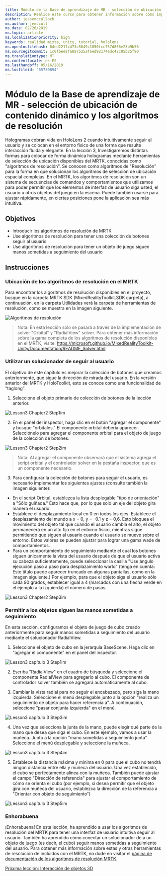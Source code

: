 ```yaml
---
title: Módulo de la Base de aprendizaje de MR - selección de ubicación de contenido dinámico y los algoritmos de resolución
description: Realice este curso para obtener información sobre cómo implementar Azure Face Recognition dentro de una aplicación de realidad mixta.
author: jessemcculloch
ms.author: jemccull
ms.date: 02/26/2019
ms.topic: article
ms.localizationpriority: high
keywords: realidad mixta, unity, tutorial, hololens
ms.openlocfilehash: 04ed2217c473c5649c1850fcc757d866e23b9b56
ms.sourcegitcommit: 1c0fbee8fa887525af6ed92174edc42c05b25f90
ms.translationtype: MT
ms.contentlocale: es-ES
ms.lasthandoff: 05/16/2019
ms.locfileid: "65730894"
---
```

# <a name="mr-learning-base-module---dynamic-content-placement-and-solvers"></a>Módulo de la Base de aprendizaje de MR - selección de ubicación de contenido dinámico y los algoritmos de resolución

Hologramas cobran vida en HoloLens 2 cuando intuitivamente seguir al usuario y se colocan en el entorno físico de una forma que resulte interacción fluida y elegante. En la lección 3, Investigaremos distintas formas para colocar de forma dinámica hologramas mediante herramientas de selección de ubicación disponibles del MRTK, conocidas como "algoritmos de resolución". Se conocen como algoritmos de "Resolución" para la forma en que solucionan los algoritmos de selección de ubicación espacial complejas. En el MRTK, los algoritmos de resolución son un sistema de secuencias de comandos y comportamientos que utilizamos para poder permitir que los elementos de interfaz de usuario siga usted, el usuario u otros objetos del juego en la escena. Puede también usarse para ajustar rápidamente, en ciertas posiciones pone la aplicación sea más intuitiva. 

## <a name="objectives"></a>Objetivos

* Introducir los algoritmos de resolución de MRTK
* Use algoritmos de resolución para tener una colección de botones seguir al usuario
* Use algoritmos de resolución para tener un objeto de juego siguen manos sometidas a seguimiento del usuario

## <a name="instructions"></a>Instrucciones

### <a name="location-of-solvers-in-the-mrtk"></a>Ubicación de los algoritmos de resolución en el MRTK
 Para encontrar los algoritmos de resolución disponibles en el proyecto, busque en la carpeta MRTK SDK (MixedRealityToolkit.SDK carpeta), a continuación, en la carpeta Utilidades verá la carpeta de herramientas de resolución, como se muestra en la imagen siguiente.

![Algoritmos de resolución](images/lesson3_chapter1_step1im.PNG)

>Nota: En esta lección solo se pasará a través de la implementación de solver "Orbital" y "RadialView" solver. Para obtener más información sobre la gama completa de los algoritmos de resolución disponibles en el MRTK, visite: https://microsoft.github.io/MixedRealityToolkit-Unity/Documentation/README_Solver.html

### <a name="use-a-solver-to-follow-the-user"></a>Utilizar un solucionador de seguir al usuario
El objetivo de este capítulo es mejorar la colección de botones que creamos anteriormente, que sigue la dirección de mirada del usuario. En la versión anterior del MRTK y HoloToolkit, esto se conoce como una funcionalidad de "taglong".

1. Seleccione el objeto primario de colección de botones de la lección anterior.

![Lesson3 Chapter2 Step1im](images/Lesson3_chapter2_step1im.PNG)

2. En el panel del inspector, haga clic en el botón "agregar el componente" y busque "orbitales." El componente orbital debería aparecer. Selecciónelo para agregar el componente orbital para el objeto de juego de la colección de botones.

![Lesson3 Chapter2 Step2im](images/Lesson3_Chapter2_step2im.PNG)

>Nota: Al agregar el componente observará que el sistema agrega el script orbital y el controlador solver en la pestaña inspector, que es un componente necesario. 

3. Para configurar la colección de botones para seguir el usuario, es necesario implementar los siguientes ajustes (consulte también la imagen siguiente):
- En el script Orbital, establezca la lista desplegable "tipo de orientación" a "Sólo guiñada." Esto hace que, por lo que solo un eje del objeto gira manera el usuario.
- Establece el desplazamiento local en 0 en todos los ejes. Establece el desplazamiento del mundo a x = 0, y = -0.1 y z = 0,6. Esto bloquea el movimiento del objeto tal que cuando el usuario cambia el alto, el objeto permanecerá en un alto fijo en el entorno físico, mientras sigue permitiendo que siguen al usuario cuando el usuario se mueve sobre el entorno. Estos valores se pueden ajustar para lograr una gama wade de comportamientos.
- Para un comportamiento de seguimiento mediante el cual los botones siguen únicamente la vista del usuario después de que el usuario activa su cabeza suficientemente, puede seleccionar la casilla "Use ángulo ejecución paso a paso para desplazamiento world" (tenga en cuenta: Este título puede aparecer truncado en algunas pantallas, como en la imagen siguiente.) Por ejemplo, para que el objeto siga el usuario sólo cada 90 grados, establecer igual a 4 (marcados con una flecha verde en el ejemplo a la izquierda) el número de pasos. 

![Lesson3 Chapter2 Step3im](images/Lesson3_chapter2_step3im.PNG)

### <a name="enabling-objects-to-follow-tracked-hands"></a>Permitir a los objetos siguen las manos sometidas a seguimiento

En esta sección, configuramos el objeto de juego de cubo creado anteriormente para seguir manos sometidas a seguimiento del usuario mediante el solucionador RadialView.

1. Seleccione el objeto de cubo en la jerarquía BaseScene. Haga clic en "agregar el componente" en el panel del inspector. 

![Lesson3 capítulo 3 Step1im](images/Lesson3_Chapter3_step1im.PNG)

2. Escriba "RadialView" en el cuadro de búsqueda y seleccione el componente RadialView para agregarlo al cubo. El componente de controlador solver también se agregará automáticamente al cubo.

3. Cambiar la vista radial para no seguir el encabezado, pero siga la mano izquierda. Seleccione el menú desplegable junto a la opción "realiza un seguimiento de objeto para hacer referencia a". A continuación, seleccione "pasar conjunta izquierda" en el menú.

![Lesson3 capítulo 3 Step3im](images/Lesson3_chapter3_step3im.PNG)

4. Una vez que selecciona la junta de la mano, puede elegir qué parte de la mano que desea que siga el cubo. En este ejemplo, vamos a usar la muñeca. Junto a la opción "mano sometidas a seguimiento junta" Seleccione el menú desplegable y seleccione la muñeca. 

![Lesson3 capítulo 3 Step4im](images/Lesson3_chapter3_step4im.PNG)

5. Establece la distancia máxima y mínima en 0 para que el cubo no tendrá ningún distancia entre ella y muñeca del usuario. Una vez establecido, el cubo se perfectamente alinea con la muñeca. También puede ajustar el campo "Dirección de referencia" para ajustar el comportamiento de cómo se orienta el cubo (por ejemplo, si desea permitir que el objeto gira con muñeca del usuario, establezca la dirección de la referencia a "Orientar con objeto de seguimiento")

![Lesson3 capítulo 3 Step5im](images/Lesson3_chapter3_step5im.PNG)

### <a name="congratulations"></a>Enhorabuena
¡Enhorabuena! En esta lección, ha aprendido a usar los algoritmos de resolución del MRTK para tener una interfaz de usuario intuitiva seguir al usuario. También ha aprendido cómo conectar un solucionador de a un objeto de juego (es decir, el cubo) seguir manos sometidas a seguimiento del usuario. Para obtener más información sobre estas y otras herramientas de resolución de incluidos con el MRTK, no dude en visitar el [página de documentación de los algoritmos de resolución MRTK](https://microsoft.github.io/MixedRealityToolkit-Unity/Documentation/README_Solver.html).

[Próxima lección: Interacción de objetos 3D](mrlearning-base-ch4.md)

